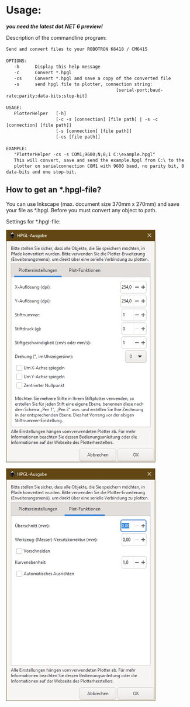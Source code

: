 # Usage:

_**you need the latest dot.NET 6 preview!**_

Description of the commandline program:

```
Send and convert files to your ROBOTRON K6418 / CM6415

OPTIONS:
   -h      Display this help message
   -c      Convert *.hpgl
   -cs     Convert *.hpgl and save a copy of the converted file
   -s      send hpgl file to plotter, connection string:
                                          [serial-port;baud-rate;parity;data-bits;stop-bit]

USAGE:
   PlotterHelper   [-h]
                   [-c -s [connection] [file path] | -s -c [connection] [file path]]
                   [-s [connection] [file path]]
                   [-cs [file path]]

EXAMPLE:
   "PlotterHelper -cs -s COM1;9600;N;8;1 C:\example.hpgl"
   This will convert, save and send the example.hpgl from C:\ to the
   plotter on serialconnection COM1 with 9600 baud, no parity bit, 8 data-bits and one stop-bit.
```

## How to get an *.hpgl-file?

You can use Inkscape  (max. document size 370mm x 270mm) and save your file as *.hpgl. Before you must convert any object to path.

Settings for *.hpgl-file:

![alt text](Inkscape_Settings_1.jpg)

![alt text](Inkscape_Settings_2.jpg)
